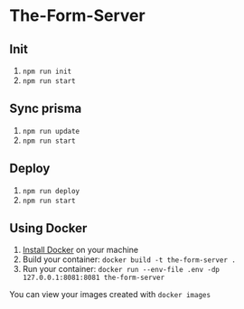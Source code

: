 # The-Form-Server

## Init
1. `npm run init`
2. `npm run start`

## Sync prisma
1. `npm run update`
2. `npm run start`

## Deploy
1. `npm run deploy`
2. `npm run start`

## Using Docker

1. [Install Docker](https://docs.docker.com/get-docker/) on your machine
2. Build your container: `docker build -t the-form-server .`
3. Run your container: `docker run --env-file .env -dp 127.0.0.1:8081:8081 the-form-server`

You can view your images created with `docker images`
